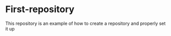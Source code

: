 # First-repository
This repository is an example of how to create a repository and properly set it up
